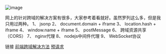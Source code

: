 ![image](https://user-images.githubusercontent.com/27403818/83353805-79f17080-a387-11ea-8065-eb7b1a9324cd.png)

网上的针对跨域的解决方案有很多，大家参考着看就好。虽然罗列这么多，但是我只用过两种。
1、 jsonp
2、 document.domain + iframe
3、 location.hash + iframe
4、 window.name + iframe
5、 postMessage
6、 跨域资源共享（CORS）
7、 nginx代理
8、 nodejs中间件代理
9、 WebSocket协议

链接
[前端跨域解决方法](https://www.cnblogs.com/roam/p/7520433.html)
[预请求](https://www.cnblogs.com/ermaoblog/p/8855915.html)